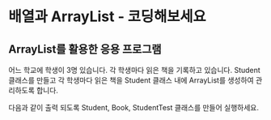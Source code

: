 # 배열과 ArrayList - 코딩해보세요

## ArrayList를 활용한 응용 프로그램
어느 학교에 학생이 3명 있습니다. 각 학생마다 읽은 책을 기록하고 있습니다. Student 클래스를 만들고 각 학생마다 읽은 책을 Student 클래스 내에 ArrayList를 생성하여 관리하도록 합니다.

다음과 같이 출력 되도록 Student, Book, StudentTest 클래스를 만들어 실행하세요.

